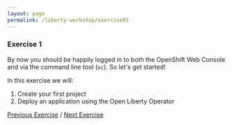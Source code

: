 ```yaml
---
layout: page
permalink: /liberty-workshop/exercise01
---
```

### Exercise 1

By now you should be happily logged in to both the OpenShift Web Console and via the command line tool (`oc`). So let's get started!

In this exercise we will:
1. Create your first project
1. Deploy an application using the Open Liberty Operator


[Previous Exercise](setup) / [Next Exercise](exercise02)
